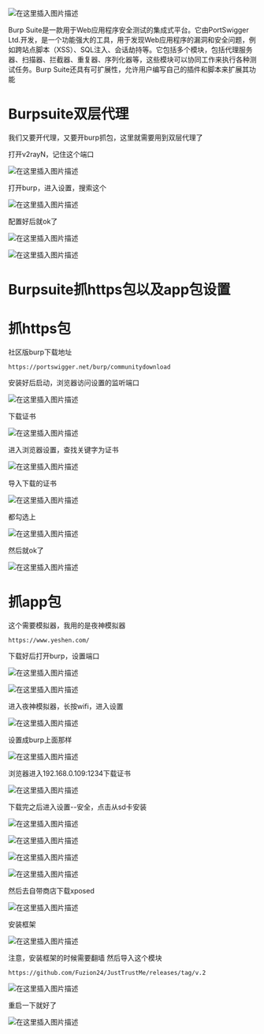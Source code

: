 ﻿![在这里插入图片描述](https://img-blog.csdnimg.cn/2b965edf9a7b4f4792f732a165e8135f.jpeg)

Burp Suite是一款用于Web应用程序安全测试的集成式平台。它由PortSwigger Ltd.开发，是一个功能强大的工具，用于发现Web应用程序的漏洞和安全问题，例如跨站点脚本（XSS）、SQL注入、会话劫持等。它包括多个模块，包括代理服务器、扫描器、拦截器、重复器、序列化器等，这些模块可以协同工作来执行各种测试任务。Burp Suite还具有可扩展性，允许用户编写自己的插件和脚本来扩展其功能

# Burpsuite双层代理
我们又要开代理，又要开burp抓包，这里就需要用到双层代理了

打开v2rayN，记住这个端口

![在这里插入图片描述](https://img-blog.csdnimg.cn/afcc1a717a2c4c17af84d37996a68fc0.png)


打开burp，进入设置，搜索这个

![在这里插入图片描述](https://img-blog.csdnimg.cn/7dc83f6964154ec59c07d7db9a9cbc34.png)


配置好后就ok了

![在这里插入图片描述](https://img-blog.csdnimg.cn/925e132ae531420585de03b62b77f967.png)

![在这里插入图片描述](https://img-blog.csdnimg.cn/40c3be83d39640b3a4454d1e0aa98bcf.png)

# Burpsuite抓https包以及app包设置
# 抓https包
社区版burp下载地址
```
https://portswigger.net/burp/communitydownload
```
安装好后启动，浏览器访问设置的监听端口

![在这里插入图片描述](https://img-blog.csdnimg.cn/474a3f9810c24d6cbb2ec7ed1937406c.png)

下载证书

![在这里插入图片描述](https://img-blog.csdnimg.cn/4b46e8c69409491d9408602b6a09b8f7.png)

进入浏览器设置，查找关键字为证书

![在这里插入图片描述](https://img-blog.csdnimg.cn/d823ccb213914f7d944f87c822c757d7.png)

导入下载的证书

![在这里插入图片描述](https://img-blog.csdnimg.cn/8361eaec62d042a589e0be60dfd5699a.png)


都勾选上

![在这里插入图片描述](https://img-blog.csdnimg.cn/4b864b09396e48e1b10567362616c9e5.png)

然后就ok了

![在这里插入图片描述](https://img-blog.csdnimg.cn/88b085aca0574a3294eb5c73b4a3cb16.png)


# 抓app包
这个需要模拟器，我用的是夜神模拟器
```
https://www.yeshen.com/
```
下载好后打开burp，设置端口

![在这里插入图片描述](https://img-blog.csdnimg.cn/344e16f3fcaa4d85bd1ad5aed2c0b0ba.png)

![在这里插入图片描述](https://img-blog.csdnimg.cn/ce4c6667a42643849f1edf2900e26b2b.png)

进入夜神模拟器，长按wifi，进入设置

![在这里插入图片描述](https://img-blog.csdnimg.cn/d5f820b914244f7884697bd0134bbee5.png)


设置成burp上面那样

![在这里插入图片描述](https://img-blog.csdnimg.cn/9760781225914d369995ca7280bd3796.png)


浏览器进入192.168.0.109:1234下载证书

![在这里插入图片描述](https://img-blog.csdnimg.cn/a7707b8b2cd148678ef3d6c480ac0df6.png)


下载完之后进入设置--安全，点击从sd卡安装

![在这里插入图片描述](https://img-blog.csdnimg.cn/4fd8224bdd1b4e95a665e98aa851f623.png)


![在这里插入图片描述](https://img-blog.csdnimg.cn/0786f09511b8457daba5fe1dcf852253.png)


![在这里插入图片描述](https://img-blog.csdnimg.cn/7ec48683a7f14891a509413f2811180b.png)


![在这里插入图片描述](https://img-blog.csdnimg.cn/37b8947be843491f99e7472df1835f97.png)


然后去自带商店下载xposed

![在这里插入图片描述](https://img-blog.csdnimg.cn/9a0202145c284088af9a675a16859710.png)


安装框架

![在这里插入图片描述](https://img-blog.csdnimg.cn/e77046bf20154686825065cd7bf6095b.png)


注意，安装框架的时候需要翻墙
然后导入这个模块
```
https://github.com/Fuzion24/JustTrustMe/releases/tag/v.2
```
![在这里插入图片描述](https://img-blog.csdnimg.cn/c16110568e404bcc91ccf49738aad887.png)

重启一下就好了

![在这里插入图片描述](https://img-blog.csdnimg.cn/4adf82db34d24b04af831b2723b01712.png)


